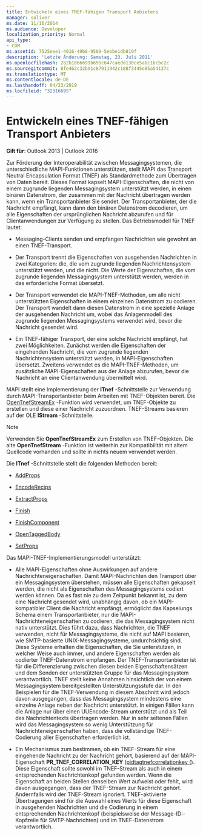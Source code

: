 ```yaml
---
title: Entwickeln eines TNEF-fähigen Transport Anbieters
manager: soliver
ms.date: 11/16/2014
ms.audience: Developer
localization_priority: Normal
api_type:
- COM
ms.assetid: 7525eee1-4016-49b8-9509-5ebbe1db819f
description: 'Letzte Änderung: Samstag, 23. Juli 2011'
ms.openlocfilehash: 282b1866699b695c647caedd130ce5abc1bcbc2c
ms.sourcegitcommit: 8fe462c32b91c87911942c188f3445e85a54137c
ms.translationtype: MT
ms.contentlocale: de-DE
ms.lasthandoff: 04/23/2019
ms.locfileid: "32316695"
---
```

# <a name="developing-a-tnef-enabled-transport-provider"></a>Entwickeln eines TNEF-fähigen Transport Anbieters

  
  
**Gilt für**: Outlook 2013 | Outlook 2016 
  
Zur Förderung der Interoperabilität zwischen Messagingsystemen, die unterschiedliche MAPI-Funktionen unterstützen, stellt MAPI das Transport Neutral Encapsulation Format (TNEF) als Standardmethode zum Übertragen von Daten bereit. Dieses Format kapselt MAPI-Eigenschaften, die nicht von einem zugrunde liegenden Messagingsystem unterstützt werden, in einen binären Datenstrom, der zusammen mit der Nachricht übertragen werden kann, wenn ein Transportanbieter Sie sendet. Der Transportanbieter, der die Nachricht empfängt, kann dann den binären Datenstrom decodieren, um alle Eigenschaften der ursprünglichen Nachricht abzurufen und für Clientanwendungen zur Verfügung zu stellen. Das Betriebsmodell für TNEF lautet:
  
- Messaging-Clients senden und empfangen Nachrichten wie gewohnt an einen TNEF-Transport.
    
- Der Transport trennt die Eigenschaften von ausgehenden Nachrichten in zwei Kategorien: die, die vom zugrunde liegenden Nachrichtensystem unterstützt werden, und die nicht. Die Werte der Eigenschaften, die vom zugrunde liegenden Messagingsystem unterstützt werden, werden in das erforderliche Format übersetzt.
    
- Der Transport verwendet die MAPI-TNEF-Methoden, um alle nicht unterstützten Eigenschaften in einem einzelnen Datenstrom zu codieren. Der Transport wandelt dann diesen Datenstrom in eine spezielle Anlage der ausgehenden Nachricht um, wobei das Anlagenmodell des zugrunde liegenden Messagingsystems verwendet wird, bevor die Nachricht gesendet wird.
    
- Ein TNEF-fähiger Transport, der eine solche Nachricht empfängt, hat zwei Möglichkeiten. Zunächst werden die Eigenschaften der eingehenden Nachricht, die vom zugrunde liegenden Nachrichtensystem unterstützt werden, in MAPI-Eigenschaften übersetzt. Zweitens verwendet es die MAPI-TNEF-Methoden, um zusätzliche MAPI-Eigenschaften aus der Anlage abzurufen, bevor die Nachricht an eine Clientanwendung übermittelt wird.
    
MAPI stellt eine Implementierung der **ITnef** -Schnittstelle zur Verwendung durch MAPI-Transportanbieter beim Arbeiten mit TNEF-Objekten bereit. Die [OpenTnefStreamEx](opentnefstreamex.md) -Funktion wird verwendet, um TNEF-Objekte zu erstellen und diese einer Nachricht zuzuordnen. TNEF-Streams basieren auf der OLE **IStream** -Schnittstelle. 
  
> [!NOTE]
> Verwenden Sie **OpenTnefStreamEx** zum Erstellen von TNEF-Objekten. Die alte **OpenTnefStream** -Funktion ist weiterhin zur Kompatibilität mit altem Quellcode vorhanden und sollte in nichts neuem verwendet werden. 
  
Die **ITnef** -Schnittstelle stellt die folgenden Methoden bereit: 
  
- [AddProps](itnef-addprops.md)
    
- [EncodeRecips](itnef-encoderecips.md)
    
- [ExtractProps](itnef-extractprops.md)
    
- [Finish](itnef-finish.md)
    
- [FinishComponent](itnef-finishcomponent.md)
    
- [OpenTaggedBody](itnef-opentaggedbody.md)
    
- [SetProps](itnef-setprops.md)
    
Das MAPI-TNEF-Implementierungsmodell unterstützt:
  
- Alle MAPI-Eigenschaften ohne Auswirkungen auf andere Nachrichteneigenschaften. Damit MAPI-Nachrichten den Transport über ein Messagingsystem überstehen, müssen alle Eigenschaften gekapselt werden, die nicht als Eigenschaften des Messagingsystems codiert werden können. Da es fast nie zu dem Zeitpunkt bekannt ist, zu dem eine Nachricht gesendet wird, unabhängig davon, ob ein MAPI-kompatibler Client die Nachricht empfängt, ermöglicht das Kapselungs Schema einem Transportanbieter, nur die MAPI-Nachrichteneigenschaften zu codieren, die das Messagingsystem nicht nativ unterstützt. Dies führt dazu, dass Nachrichten, die TNEF verwenden, nicht für Messagingsysteme, die nicht auf MAPI basieren, wie SMTP-basierte UNIX-Messagingsysteme, undurchsichtig sind. Diese Systeme erhalten die Eigenschaften, die Sie unterstützen, in welcher Weise auch immer, und andere Eigenschaften werden als codierter TNEF-Datenstrom empfangen. Der TNEF-Transportanbieter ist für die Differenzierung zwischen diesen beiden Eigenschaftensätzen und dem Senden der unterstützten Gruppe für das Messagingsystem verantwortlich. TNEF stellt keine Annahmen hinsichtlich der von einem Messagingsystem bereitgestellten Unterstützungsstufe dar. In den Beispielen für die TNEF-Verwendung in diesem Abschnitt wird jedoch davon ausgegangen, dass das Messagingsystem mindestens eine einzelne Anlage neben der Nachricht unterstützt. In einigen Fällen kann die Anlage nur über einen UUEncode-Stream unterstützt und als Teil des Nachrichtentexts übertragen werden. Nur in sehr seltenen Fällen wird das Messagingsystem so wenig Unterstützung für Nachrichteneigenschaften haben, dass die vollständige TNEF-Codierung aller Eigenschaften erforderlich ist.
    
- Ein Mechanismus zum bestimmen, ob ein TNEF-Stream für eine eingehende Nachricht zu der Nachricht gehört, basierend auf der MAPI-Eigenschaft **PR_TNEF_CORRELATION_KEY** ([pidtagtnefcorrelationkey (](pidtagtnefcorrelationkey-canonical-property.md)). Diese Eigenschaft sollte sowohl im TNEF-Stream als auch in einem entsprechenden Nachrichtenkopf gefunden werden. Wenn die Eigenschaft an beiden Stellen denselben Wert aufweist oder fehlt, wird davon ausgegangen, dass der TNEF-Stream zur Nachricht gehört. Andernfalls wird der TNEF-Stream ignoriert. TNEF-aktivierte Übertragungen sind für die Auswahl eines Werts für diese Eigenschaft in ausgehenden Nachrichten und die Codierung in einem entsprechenden Nachrichtenkopf (beispielsweise der Message-ID:-Kopfzeile für SMTP-Nachrichten) und im TNEF-Datenstrom verantwortlich.
    

